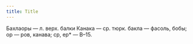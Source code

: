 ```yaml
---
title: Title
---
```


Бахлаоры — л. верх. балки Канака — ср. тюрк. бакла — фасоль, бобы; ор — ров,
канава; ср, ер* — В–15.
